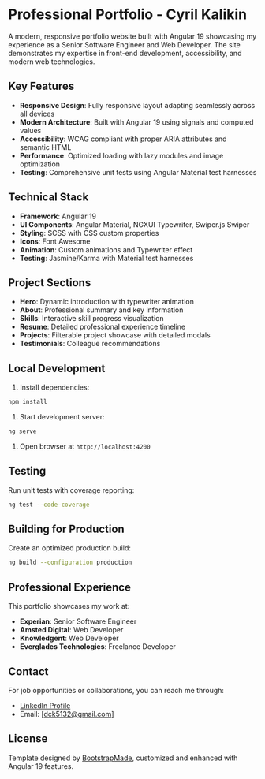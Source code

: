 # Professional Portfolio - Cyril Kalikin

A modern, responsive portfolio website built with Angular 19 showcasing my experience as a Senior Software Engineer and Web Developer. The site demonstrates my expertise in front-end development, accessibility, and modern web technologies.

## Key Features

- **Responsive Design**: Fully responsive layout adapting seamlessly across all devices
- **Modern Architecture**: Built with Angular 19 using signals and computed values
- **Accessibility**: WCAG compliant with proper ARIA attributes and semantic HTML
- **Performance**: Optimized loading with lazy modules and image optimization
- **Testing**: Comprehensive unit tests using Angular Material test harnesses

## Technical Stack

- **Framework**: Angular 19
- **UI Components**: Angular Material, NGXUI Typewriter, Swiper.js Swiper
- **Styling**: SCSS with CSS custom properties
- **Icons**: Font Awesome
- **Animation**: Custom animations and Typewriter effect
- **Testing**: Jasmine/Karma with Material test harnesses

## Project Sections

- **Hero**: Dynamic introduction with typewriter animation
- **About**: Professional summary and key information
- **Skills**: Interactive skill progress visualization
- **Resume**: Detailed professional experience timeline
- **Projects**: Filterable project showcase with detailed modals
- **Testimonials**: Colleague recommendations

## Local Development

1. Install dependencies:

```bash
npm install
```

1. Start development server:

```bash
ng serve
```

1. Open browser at `http://localhost:4200`

## Testing

Run unit tests with coverage reporting:

```bash
ng test --code-coverage
```

## Building for Production

Create an optimized production build:

```bash
ng build --configuration production
```

## Professional Experience

This portfolio showcases my work at:

- **Experian**: Senior Software Engineer
- **Amsted Digital**: Web Developer
- **Knowledgent**: Web Developer
- **Everglades Technologies**: Freelance Developer

## Contact

For job opportunities or collaborations, you can reach me through:

- [LinkedIn Profile](https://www.linkedin.com/in/cyril-kalikin/)
- Email: [dck5132@gmail.com]

## License

Template designed by [BootstrapMade](https://bootstrapmade.com/), customized and enhanced with Angular 19 features.
